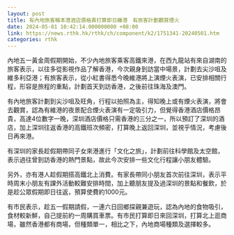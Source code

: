 ```yaml
---
layout: post
title: 有內地旅客稱本港酒店價格貴打算即日離港　有旅客計劃觀賞煙火
date: 2024-05-01 10:42:14.000000000 +08:00
link: https://news.rthk.hk/rthk/ch/component/k2/1751341-20240501.htm
categories: rthk
---
```


內地五一黃金周假期開始，不少內地旅客乘客高鐵來港，在西九龍站有來自湖南的旅客表示，以往多從影視作品了解香港，今次親身到訪當中場景，計劃去尖沙咀及維多利亞港；有旅客表示，從小紅書得悉今晚維港將上演煙火表演，已安排相關行程，形容是旅程的重點，計劃首天到訪香港，之後前往珠海及澳門。

有內地旅客計劃到尖沙咀及旺角，行程以拍照為主，得知晚上或有煙火表演，將會去觀賞，認為有維港的夜景配合煙火表演有一定吸引力，但覺得香港酒店價格昂貴，高達4位數字一晚，深圳酒店價格只需香港的三分之一，所以預訂了深圳的酒店，加上深圳往返香港的高鐵班次頻密，打算晚上返回深圳，並視乎情況，考慮後日再來港。

有深圳的家長趁假期帶同子女來港進行「文化之旅」，計劃前往科學館及太空館，表示過往曾到訪香港的熱門景點，故此今次安排一些文化行程讓小朋友體驗。

另外，亦有港人趁假期搭高鐵北上消費。有家長帶同小朋友首次前往深圳，表示平時周末小朋友有課外活動較難安排時間，加上聽朋友提及過深圳的景點和餐飲，於是趁公眾假期即日往返，預算使費約1000元。

有市民表示，趁五一假期請假，一連六日回鄉探親兼遊玩，認為內地的食物吸引，食材較新鮮，自己提前約一周購買車票。有市民打算即日來回深圳，打算北上逛商場，雖然香港都有商場，但種類單一，相比之下，內地商場種類及選擇較多。
